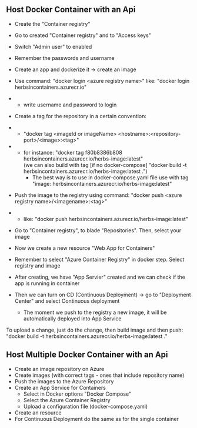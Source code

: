 ﻿## Host Docker Container with an Api

+ Create the "Container registry"
+ Go to created "Container registry" and to "Access keys"
+ Switch "Admin user" to enabled
+ Remember the passwords and username

+ Create an app and dockerize it -> create an image
+ Use command: "docker login \<azure registry name\>" like: "docker login herbsincontainers.azurecr.io"
+	+ write username and password to login
+ Create a tag for the repository in a certain convention: 
+	+ "docker tag \<imageId or imageName\> \<hostname\>:\<repository-port\>/\<image\>:\<tag\>"
+	+ for instance: "docker tag f80b8386b808 herbsincontainers.azurecr.io/herbs-image:latest"  
		(we can also build with tag [if no docker-compose] "docker build -t herbsincontainers.azurecr.io/herbs-image:latest .")
		+ The best way is to use in docker-compose.yaml file use with tag "image: herbsincontainers.azurecr.io/herbs-image:latest"
+ Push the image to the registry using command: "docker push \<azure registry name\>/\<imagename\>:\<tag\>" 
+	+ like: "docker push herbsincontainers.azurecr.io/herbs-image:latest"
+ Go to "Container registry", to blade "Repositories". Then, select your image

+ Now we create a new resource "Web App for Containers"
+ Remember to select "Azure Container Registry" in docker step. Select registry and image
+ After creating, we have "App Servier" created and we can check if the app is running in container

+ Then we can turn on CD (Continuous Deployment) -> go to "Deployment Center" and select Continuous deployment
	+ The moment we push to the registry a new image, it will be automatically deployed into App Service

To upload a change, just do the change, then build image and then push:
"docker build -t herbsincontainers.azurecr.io/herbs-image:latest ."

## Host Multiple Docker Container with an Api

+ Create an image repository on Azure
+ Create images (with correct tags - ones that include repository name)
+ Push the images to the Azure Repository
+ Create an App Service for Containers
	+ Select in Docker options "Docker Compose"
	+ Select the Azure Container Registry
	+ Upload a configuration file (docker-compose.yaml)
+ Create an resource
+ For Continuous Deployment do the same as for the single container